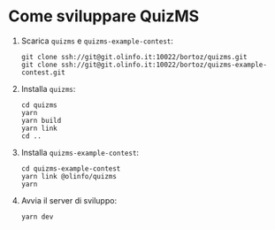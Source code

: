 # Come sviluppare QuizMS

1. Scarica `quizms` e `quizms-example-contest`:

   ```
   git clone ssh://git@git.olinfo.it:10022/bortoz/quizms.git
   git clone ssh://git@git.olinfo.it:10022/bortoz/quizms-example-contest.git
   ```

2. Installa `quizms`:

   ```
   cd quizms
   yarn
   yarn build
   yarn link
   cd ..
   ```

3. Installa `quizms-example-contest`:

   ```
   cd quizms-example-contest
   yarn link @olinfo/quizms
   yarn
   ```

4. Avvia il server di sviluppo:
   ```
   yarn dev
   ```
